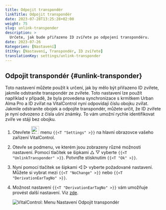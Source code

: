 ```yaml
---
title: Odpojit transpondér
linkTitle: Odpojit transpondér
date: 2023-07-28T13:25:28+02:00
weight: 75
slug: unlink-transponder
description: >
  Určete, jak bude přiřazeno ID zvířete po odpojení transpondéru.
date: 2023-07-26
Kategorien: [Nastavení]
štítky: [Nastavení, Transpondér, ID zvířete]
translationKey: settings/unlink-transponder
---
```

## Odpojit transpondér {#unlink-transponder}

Toto nastavení můžete použít k určení, jak by mělo být přiřazeno ID zvířete, jakmile odstraníte transpondér ze zvířete. Toto nastavení lze použít například v případě, že byla provedena synchronizace s krmítkem Urban Alma Pro a ID zvířat na VitalControl nyní odpovídají číslu obojku zvířat. Jakmile odstraníte obojek a odpojíte transpondér, můžete určit, že ID zvířete je nyní odvozeno z čísla ušní známky. To vám umožní rychle identifikovat zvíře ve stáji bez obojku.

1. Otevřete <img src="/icons/gear.svg" width="25" align="bottom" alt="Nastavení" /> menu `{{<T "Settings" >}}` na hlavní obrazovce vašeho zařízení VitalControl.

2. Otevře se podmenu, ve kterém jsou zobrazeny různé možnosti nastavení. Pomocí tlačítek se šipkami △ ▽ vyberte `{{<T "UnlinkTransponder" >}}`. Potvrďte stisknutím `{{<T "Ok" >}}`.

3. Nyní pomocí tlačítek se šipkami ◁ ▷ vyberte požadované nastavení. Můžete si vybrat mezi `{{<T "NoChange" >}}` nebo `{{<T "DerivationEarTagNo" >}}`.

4. Možnost nastavení `{{<T "DerivationEarTagNo" >}}` vám umožňuje provést další nastavení. Viz [zde](/cs/docs/settings/animal-registration/#digit-of-the-new-id). 

   ![VitalControl: Menu Nastavení Odpojit transpondér](../images/unlink-transponder.png "Odpojit transpondér")
   
